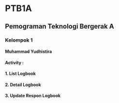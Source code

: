 # PTB1A

<h2>Pemograman Teknologi Bergerak A </h2>
<h3>Kelompok 1 </h3>

<h4>Muhammad Yudhistira </h4>
<h4>Activity :  </h4>
<h4>1. List Logbook </h4>
<h4>2. Detail Logbook </h4>
<h4>3. Update Respon Logbook </h4>

